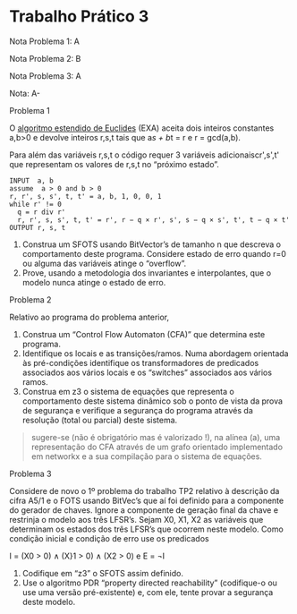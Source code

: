 # Trabalho Prático 3

Nota Problema 1: A

Nota Problema 2: B

Nota Problema 3: A

Nota: A-

Problema 1

O [algoritmo estendido de Euclides](https://en.wikipedia.org/wiki/Extended_Euclidean_algorithm) (EXA) aceita dois inteiros constantes a,b>0 e 
devolve inteiros r,s,t tais que a*s + b*t = r e r = gcd(a,b). 

Para além das variáveis r,s,t o código requer 3 variáveis adicionaiscr',s',t' que
representam os valores de r,s,t no “próximo estado”.
    
    INPUT  a, b
    assume  a > 0 and b > 0
    r, r', s, s', t, t' = a, b, 1, 0, 0, 1
    while r' != 0
      q = r div r'
      r, r', s, s', t, t' = r', r − q × r', s', s − q × s', t', t − q × t' 
    OUTPUT r, s, t
    


1. Construa um SFOTS usando BitVector’s de tamanho n que descreva o
comportamento deste programa.  Considere estado de erro quando r=0 ou
alguma das variáveis atinge o “overflow”.
3. Prove, usando a metodologia dos invariantes e interpolantes, que o modelo nunca
atinge o estado de erro.

Problema 2

Relativo ao programa do problema anterior,

1. Construa um “Control Flow Automaton (CFA)” que determina este programa.
2. Identifique os locais e as transições/ramos.  Numa abordagem orientada às
pré-condições  identifique os transformadores de predicados associados aos vários
 locais e os “switches” associados aos vários ramos. 
4. Construa em z3 o sistema de equações que representa o comportamento deste
sistema dinâmico sob o ponto de vista da prova de segurança e verifique a
segurança do programa através da resolução (total ou parcial) deste sistema.
> sugere-se (não é obrigatório mas é valorizado !), na alínea (a), uma representação do
CFA através de  um grafo orientado  implementado  em networkx  e a sua compilação
para o sistema de equações.
    
Problema 3

Considere de novo o 1º problema do trabalho TP2  relativo à descrição da cifra A5/1 e o
FOTS usando BitVec’s que aí foi definido para a componente do gerador de chaves. Ignore
a componente de geração final da chave e restrinja o modelo aos três LFSR’s. 
Sejam X0, X1, X2 as variáveis que determinam os estados dos três LFSR’s que ocorrem
neste modelo. Como condição inicial e condição de erro use os predicados

I = (X0 > 0) ∧ (X}1 > 0) ∧ (X2 > 0) e E = ¬I 

1. Codifique em “z3”  o SFOTS assim definido.
2. Use o algoritmo PDR “property directed reachability” (codifique-o ou use uma
versão pré-existente) e, com ele, tente provar a segurança deste modelo.

